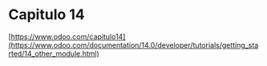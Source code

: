 # Capitulo 14

[https://www.odoo.com/capitulo14](https://www.odoo.com/documentation/14.0/developer/tutorials/getting_started/14_other_module.html)
